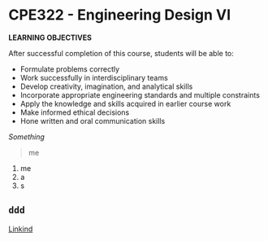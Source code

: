 # CPE322 - Engineering Design VI

**LEARNING OBJECTIVES**

After successful completion of this course, students will be able to:

- Formulate problems correctly
- Work successfully in interdisciplinary teams
- Develop creativity, imagination, and analytical skills
- Incorporate appropriate engineering standards and multiple constraints
- Apply the knowledge and skills acquired in earlier course work
- Make informed ethical decisions
- Hone written and oral communication skills

*Something*
> me
1. me
2. a
3. s

`ddd`
  ---
  [Linkind](www.linkedin.com/in/dgiraldotabares)
  

